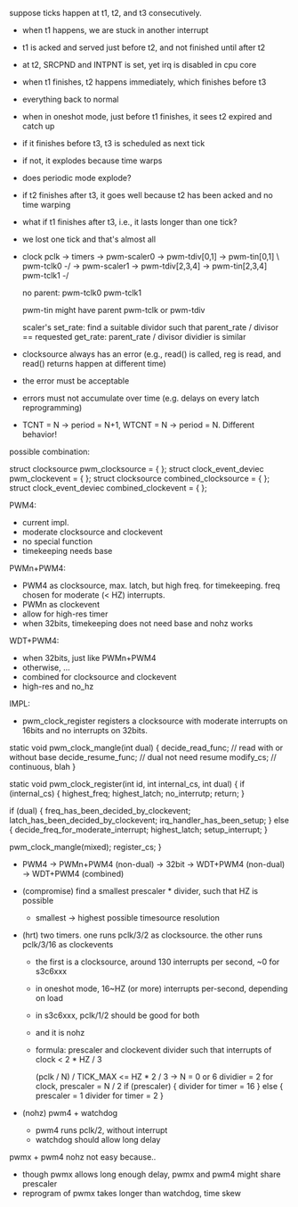 suppose ticks happen at t1, t2, and t3 consecutively.

* when t1 happens, we are stuck in another interrupt
* t1 is acked and served just before t2, and not finished until after t2
* at t2, SRCPND and INTPNT is set, yet irq is disabled in cpu core
* when t1 finishes, t2 happens immediately, which finishes before t3
* everything back to normal
* when in oneshot mode, just before t1 finishes, it sees t2 expired and catch up
* if it finishes before t3, t3 is scheduled as next tick
* if not, it explodes because time warps
* does periodic mode explode?
* if t2 finishes after t3, it goes well because t2 has been acked and no time warping
* what if t1 finishes after t3, i.e., it lasts longer than one tick?
* we lost one tick and that's almost all

* clock
  pclk -> timers -> pwm-scaler0 -> pwm-tdiv[0,1]   -> pwm-tin[0,1]
                \                  pwm-tclk0      -/
                 -> pwm-scaler1 -> pwm-tdiv[2,3,4] -> pwm-tin[2,3,4]
                                   pwm-tclk1      -/

  no parent:
  pwm-tclk0
  pwm-tclk1
  
  pwm-tin might have parent pwm-tclk or pwm-tdiv
  
  scaler's set_rate: find a suitable dividor such that parent_rate / divisor == requested
           get_rate: parent_rate / divisor
  dividier is similar

* clocksource always has an error (e.g., read() is called, reg is read, and read() returns happen at different time)
* the error must be acceptable
* errors must not accumulate over time (e.g. delays on every latch reprogramming)
* TCNT = N -> period = N+1, WTCNT = N -> period = N.  Different behavior!

possible combination:

struct clocksource pwm_clocksource = {
};
struct clock_event_deviec pwm_clockevent = {
};
struct clocksource combined_clocksource = {
};
struct clock_event_deviec combined_clockevent = {
};

PWM4:
* current impl.
* moderate clocksource and clockevent
* no special function
* timekeeping needs base

PWMn+PWM4: 
* PWM4 as clocksource, max. latch, but high freq. for timekeeping.  freq chosen for moderate (< HZ) interrupts.
* PWMn as clockevent
* allow for high-res timer
* when 32bits, timekeeping does not need base and nohz works

WDT+PWM4:
* when 32bits, just like PWMn+PWM4
* otherwise, ...
* combined for clocksource and clockevent
* high-res and no_hz

IMPL:
* pwm_clock_register registers a clocksource with moderate interrupts on 16bits and no interrupts on 32bits.


static void pwm_clock_mangle(int dual)
{
    decide_read_func; // read with or without base
    decide_resume_func; // dual not need resume
    modify_cs; // continuous, blah
}

static void pwm_clock_register(int id, int internal_cs, int dual)
{
  if (internal_cs) {
    highest_freq;
    highest_latch;
    no_interrutp;
    return;
  }

  if (dual) {
    freq_has_been_decided_by_clockevent;
    latch_has_been_decided_by_clockevent;
    irq_handler_has_been_setup;
  } else {
    decide_freq_for_moderate_interrupt;
    highest_latch;
    setup_interrupt;
  }

  pwm_clock_mangle(mixed);
  register_cs;
}

* PWM4 -> PWMn+PWM4 (non-dual) -> 32bit -> WDT+PWM4 (non-dual) -> WDT+PWM4 (combined)

* (compromise) find a smallest prescaler * divider, such that HZ is possible
  - smallest -> highest possible timesource resolution
* (hrt) two timers.  one runs pclk/3/2 as clocksource.  the other runs pclk/3/16 as clockevents
  - the first is a clocksource, around 130 interrupts per second, ~0 for s3c6xxx
  - in oneshot mode, 16~HZ (or more) interrupts per-second, depending on load
  - in s3c6xxx, pclk/1/2 should be good for both
  - and it is nohz
  - formula: prescaler and clockevent divider such that interrupts of clock < 2 * HZ / 3

    (pclk / N) / TICK_MAX <= HZ * 2 / 3 -> N = 0 or 6
    dividier = 2 for clock, prescaler = N / 2
    if (prescaler) {
     divider for timer = 16
    } else {
      prescaler = 1
      divider for timer = 2
    }

* (nohz) pwm4 + watchdog
  - pwm4 runs pclk/2, without interrupt
  - watchdog should allow long delay

pwmx + pwm4 nohz not easy because..
* though pwmx allows long enough delay, pwmx and pwm4 might share prescaler
* reprogram of pwmx takes longer than watchdog, time skew
